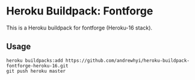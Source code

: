 # Heroku Buildpack: Fontforge

This is a Heroku buildpack for fontforge (Heroku-16 stack).

## Usage

    heroku buildpacks:add https://github.com/andrewhyi/heroku-buildpack-fontforge-heroku-16.git
    git push heroku master
